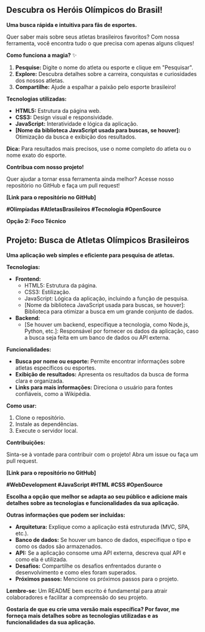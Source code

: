 
## Descubra os Heróis Olímpicos do Brasil! 

**Uma busca rápida e intuitiva para fãs de esportes.**

Quer saber mais sobre seus atletas brasileiros favoritos? Com nossa ferramenta, você encontra tudo o que precisa com apenas alguns cliques!

**Como funciona a magia?** ✨

1. **Pesquise:** Digite o nome do atleta ou esporte e clique em "Pesquisar".
2. **Explore:** Descubra detalhes sobre a carreira, conquistas e curiosidades dos nossos atletas.
3. **Compartilhe:** Ajude a espalhar a paixão pelo esporte brasileiro!

**Tecnologias utilizadas:**

* **HTML5:** Estrutura da página web.
* **CSS3:** Design visual e responsividade.
* **JavaScript:** Interatividade e lógica da aplicação.
* **[Nome da biblioteca JavaScript usada para buscas, se houver]:** Otimização da busca e exibição dos resultados.

**Dica:** Para resultados mais precisos, use o nome completo do atleta ou o nome exato do esporte.

**Contribua com nosso projeto!** 

Quer ajudar a tornar essa ferramenta ainda melhor? Acesse nosso repositório no GitHub e faça um pull request!

**[Link para o repositório no GitHub]**

**#Olimpíadas #AtletasBrasileiros #Tecnologia #OpenSource**

**Opção 2: Foco Técnico**

## Projeto: Busca de Atletas Olímpicos Brasileiros

**Uma aplicação web simples e eficiente para pesquisa de atletas.**

**Tecnologias:**

* **Frontend:**
    * HTML5: Estrutura da página.
    * CSS3: Estilização.
    * JavaScript: Lógica da aplicação, incluindo a função de pesquisa.
    * [Nome da biblioteca JavaScript usada para buscas, se houver]: Biblioteca para otimizar a busca em um grande conjunto de dados.
* **Backend:**
    * [Se houver um backend, especifique a tecnologia, como Node.js, Python, etc.]: Responsável por fornecer os dados da aplicação, caso a busca seja feita em um banco de dados ou API externa.

**Funcionalidades:**

* **Busca por nome ou esporte:** Permite encontrar informações sobre atletas específicos ou esportes.
* **Exibição de resultados:** Apresenta os resultados da busca de forma clara e organizada.
* **Links para mais informações:** Direciona o usuário para fontes confiáveis, como a Wikipédia.

**Como usar:**

1. Clone o repositório.
2. Instale as dependências.
3. Execute o servidor local.

**Contribuições:**

Sinta-se à vontade para contribuir com o projeto! Abra um issue ou faça um pull request.

**[Link para o repositório no GitHub]**

**#WebDevelopment #JavaScript #HTML #CSS #OpenSource**

**Escolha a opção que melhor se adapta ao seu público e adicione mais detalhes sobre as tecnologias e funcionalidades da sua aplicação.**

**Outras informações que podem ser incluídas:**

* **Arquitetura:** Explique como a aplicação está estruturada (MVC, SPA, etc.).
* **Banco de dados:** Se houver um banco de dados, especifique o tipo e como os dados são armazenados.
* **API:** Se a aplicação consome uma API externa, descreva qual API e como ela é utilizada.
* **Desafios:** Compartilhe os desafios enfrentados durante o desenvolvimento e como eles foram superados.
* **Próximos passos:** Mencione os próximos passos para o projeto.

**Lembre-se:** Um README bem escrito é fundamental para atrair colaboradores e facilitar a compreensão do seu projeto.

**Gostaria de que eu crie uma versão mais específica? Por favor, me forneça mais detalhes sobre as tecnologias utilizadas e as funcionalidades da sua aplicação.**
